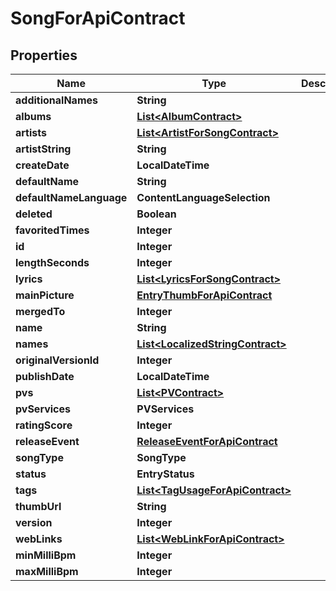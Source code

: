 

# SongForApiContract

## Properties

Name | Type | Description | Notes
------------ | ------------- | ------------- | -------------
**additionalNames** | **String** |  |  [optional]
**albums** | [**List&lt;AlbumContract&gt;**](AlbumContract.md) |  |  [optional]
**artists** | [**List&lt;ArtistForSongContract&gt;**](ArtistForSongContract.md) |  |  [optional]
**artistString** | **String** |  |  [optional]
**createDate** | **LocalDateTime** |  |  [optional]
**defaultName** | **String** |  |  [optional]
**defaultNameLanguage** | **ContentLanguageSelection** |  |  [optional]
**deleted** | **Boolean** |  |  [optional]
**favoritedTimes** | **Integer** |  |  [optional]
**id** | **Integer** |  |  [optional]
**lengthSeconds** | **Integer** |  |  [optional]
**lyrics** | [**List&lt;LyricsForSongContract&gt;**](LyricsForSongContract.md) |  |  [optional]
**mainPicture** | [**EntryThumbForApiContract**](EntryThumbForApiContract.md) |  |  [optional]
**mergedTo** | **Integer** |  |  [optional]
**name** | **String** |  |  [optional]
**names** | [**List&lt;LocalizedStringContract&gt;**](LocalizedStringContract.md) |  |  [optional]
**originalVersionId** | **Integer** |  |  [optional]
**publishDate** | **LocalDateTime** |  |  [optional]
**pvs** | [**List&lt;PVContract&gt;**](PVContract.md) |  |  [optional]
**pvServices** | **PVServices** |  |  [optional]
**ratingScore** | **Integer** |  |  [optional]
**releaseEvent** | [**ReleaseEventForApiContract**](ReleaseEventForApiContract.md) |  |  [optional]
**songType** | **SongType** |  |  [optional]
**status** | **EntryStatus** |  |  [optional]
**tags** | [**List&lt;TagUsageForApiContract&gt;**](TagUsageForApiContract.md) |  |  [optional]
**thumbUrl** | **String** |  |  [optional]
**version** | **Integer** |  |  [optional]
**webLinks** | [**List&lt;WebLinkForApiContract&gt;**](WebLinkForApiContract.md) |  |  [optional]
**minMilliBpm** | **Integer** |  |  [optional]
**maxMilliBpm** | **Integer** |  |  [optional]




